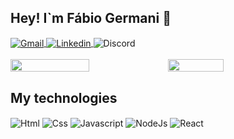 ## Hey! I`m Fábio Germani 👋

<div style="display: inline_block">
  <a href="mailto:fabio.dev.germani@gmail.com">
    <img align="center" alt="Gmail" src="https://img.shields.io/badge/Gmail-D14836?style=for-the-badge&logo=gmail&logoColor=white" />
  </a>
  <a href="https://www.linkedin.com/in/fábio-germani-803231263">
    <img align="center" alt="Linkedin" src="https://img.shields.io/badge/LinkedIn-0077B5?style=for-the-badge&logo=linkedin&logoColor=white" />
  </a>
  <img align="center" title="username: fabiogermani#4274" alt="Discord" src="https://img.shields.io/badge/Discord-7289DA?style=for-the-badge&logo=discord&logoColor=white" />
</div>

<br>

<div style="display: flex">
  <img width="50%" src="https://github-readme-stats.vercel.app/api?username=fabiogermani&show_icons=true&theme=radical" />
  <img width="42%" src="https://github-readme-stats.vercel.app/api/top-langs/?username=fabiogermani&show_icons=true&theme=radical" />
</div>

## My technologies

<div style="display: inline_block">
  <img align="center" alt="Html" src="https://img.shields.io/badge/HTML5-E34F26?style=for-the-badge&logo=html5&logoColor=white" />
  <img align="center" alt="Css" src="https://img.shields.io/badge/CSS3-1572B6?style=for-the-badge&logo=css3&logoColor=white" />
  <img align="center" alt="Javascript" src="https://img.shields.io/badge/JavaScript-F7DF1E?style=for-the-badge&logo=javascript&logoColor=black" />
  <img align="center" alt="NodeJs" src="https://img.shields.io/badge/Node.js-43853D?style=for-the-badge&logo=node.js&logoColor=white" />
  <img align="center" alt="React" src="https://img.shields.io/badge/React-20232A?style=for-the-badge&logo=react&logoColor=61DAFB" />
</div>